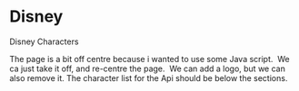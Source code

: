 # Disney
Disney Characters


The page is a bit off centre because i wanted to use some Java script. 
We ca just take it off, and re-centre the page. 
We can add a logo, but we can also remove it.
The character list for the Api should be below the sections. 

